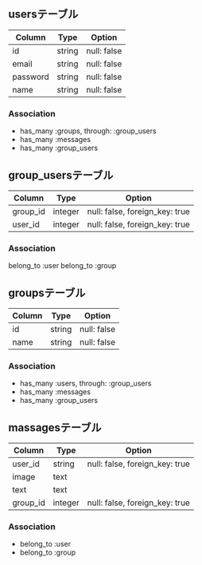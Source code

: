 <!-- Chatspace DB設計 -->
## usersテーブル
|Column|Type|Option|
|------|----|------|
|id|string|null: false|
|email|string|null: false|
|password|string|null: false|
|name|string|null: false|
### Association
- has_many :groups, through: :group_users
- has_many :messages
- has_many :group_users

## group_usersテーブル
|Column|Type|Option|
|------|----|------|
|group_id|integer|null: false, foreign_key: true|
|user_id|integer|null: false, foreign_key: true|
### Association
belong_to :user
belong_to :group

## groupsテーブル
|Column|Type|Option|
|------|----|------|
|id|string|null: false|
|name|string|null: false|
### Association
- has_many :users, through: :group_users
- has_many :messages
- has_many :group_users

## massagesテーブル
|Column|Type|Option|
|------|----|------|
|user_id|string|null: false, foreign_key: true|
|image|text||
|text|text||
|group_id|integer|null: false, foreign_key: true|
### Association
- belong_to :user
- belong_to :group 